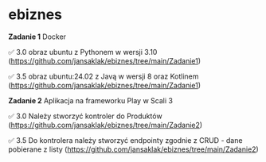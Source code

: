 # ebiznes

**Zadanie 1** Docker

:white_check_mark: 3.0 obraz ubuntu z Pythonem w wersji 3.10 (https://github.com/jansaklak/ebiznes/tree/main/Zadanie1)

:white_check_mark: 3.5 obraz ubuntu:24.02 z Javą w wersji 8 oraz Kotlinem (https://github.com/jansaklak/ebiznes/tree/main/Zadanie1)

**Zadanie 2** Aplikacja na frameworku Play w Scali 3

:white_check_mark: 3.0 Należy stworzyć kontroler do Produktów (https://github.com/jansaklak/ebiznes/tree/main/Zadanie2)

:white_check_mark: 3.5 Do kontrolera należy stworzyć endpointy zgodnie z CRUD - dane
pobierane z listy (https://github.com/jansaklak/ebiznes/tree/main/Zadanie2)
